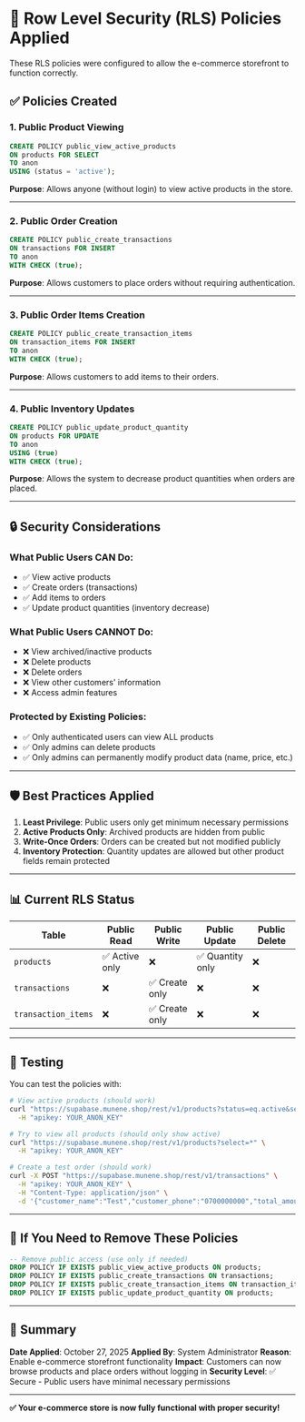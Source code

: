 # 🔐 Row Level Security (RLS) Policies Applied

These RLS policies were configured to allow the e-commerce storefront to function correctly.

## ✅ Policies Created

### 1. **Public Product Viewing**
```sql
CREATE POLICY public_view_active_products 
ON products FOR SELECT 
TO anon 
USING (status = 'active');
```
**Purpose**: Allows anyone (without login) to view active products in the store.

---

### 2. **Public Order Creation**
```sql
CREATE POLICY public_create_transactions 
ON transactions FOR INSERT 
TO anon 
WITH CHECK (true);
```
**Purpose**: Allows customers to place orders without requiring authentication.

---

### 3. **Public Order Items Creation**
```sql
CREATE POLICY public_create_transaction_items 
ON transaction_items FOR INSERT 
TO anon 
WITH CHECK (true);
```
**Purpose**: Allows customers to add items to their orders.

---

### 4. **Public Inventory Updates**
```sql
CREATE POLICY public_update_product_quantity 
ON products FOR UPDATE 
TO anon 
USING (true) 
WITH CHECK (true);
```
**Purpose**: Allows the system to decrease product quantities when orders are placed.

---

## 🔒 Security Considerations

### What Public Users CAN Do:
- ✅ View active products
- ✅ Create orders (transactions)
- ✅ Add items to orders
- ✅ Update product quantities (inventory decrease)

### What Public Users CANNOT Do:
- ❌ View archived/inactive products
- ❌ Delete products
- ❌ Delete orders
- ❌ View other customers' information
- ❌ Access admin features

### Protected by Existing Policies:
- ✅ Only authenticated users can view ALL products
- ✅ Only admins can delete products
- ✅ Only admins can permanently modify product data (name, price, etc.)

---

## 🛡️ Best Practices Applied

1. **Least Privilege**: Public users only get minimum necessary permissions
2. **Active Products Only**: Archived products are hidden from public
3. **Write-Once Orders**: Orders can be created but not modified publicly
4. **Inventory Protection**: Quantity updates are allowed but other product fields remain protected

---

## 📊 Current RLS Status

| Table | Public Read | Public Write | Public Update | Public Delete |
|-------|-------------|--------------|---------------|---------------|
| `products` | ✅ Active only | ❌ | ✅ Quantity only | ❌ |
| `transactions` | ❌ | ✅ Create only | ❌ | ❌ |
| `transaction_items` | ❌ | ✅ Create only | ❌ | ❌ |

---

## 🔄 Testing

You can test the policies with:

```bash
# View active products (should work)
curl "https://supabase.munene.shop/rest/v1/products?status=eq.active&select=*" \
  -H "apikey: YOUR_ANON_KEY"

# Try to view all products (should only show active)
curl "https://supabase.munene.shop/rest/v1/products?select=*" \
  -H "apikey: YOUR_ANON_KEY"

# Create a test order (should work)
curl -X POST "https://supabase.munene.shop/rest/v1/transactions" \
  -H "apikey: YOUR_ANON_KEY" \
  -H "Content-Type: application/json" \
  -d '{"customer_name":"Test","customer_phone":"0700000000","total_amount":100,"payment_method":"cash","view_mode":"retail","unique_code":"TEST"}'
```

---

## 📝 If You Need to Remove These Policies

```sql
-- Remove public access (use only if needed)
DROP POLICY IF EXISTS public_view_active_products ON products;
DROP POLICY IF EXISTS public_create_transactions ON transactions;
DROP POLICY IF EXISTS public_create_transaction_items ON transaction_items;
DROP POLICY IF EXISTS public_update_product_quantity ON products;
```

---

## 🎯 Summary

**Date Applied**: October 27, 2025
**Applied By**: System Administrator
**Reason**: Enable e-commerce storefront functionality
**Impact**: Customers can now browse products and place orders without logging in
**Security Level**: ✅ Secure - Public users have minimal necessary permissions

---

**✅ Your e-commerce store is now fully functional with proper security!**


